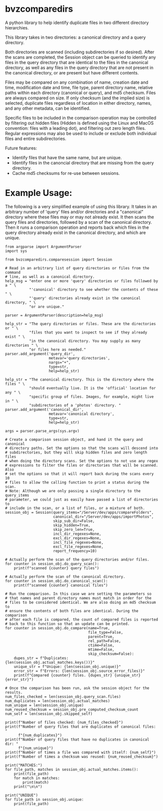 # bvzcomparedirs

A python library to help identify duplicate files in two different directory hierarchies.

This library takes in two directories: a canonical directory and a query directory.

Both directories are scanned (including subdirectories if so desired). After the scans are completed, the Session object can be queried to identify any files in the query directory that are identical to the files in the canonical directory, as well as any files in the query directory that are not present in the canonical directory, or are present but have different contents.

Files may be compared on any combination of name, creation date and time, modification date and time, file type, parent directory name, relative paths within each directory (canonical or query), and md5 checksum. Files are always compared on size. If only checksum (and the implied size) is selected, duplicate files regardless of location in either directory, names, and any other metadata, can be identified.

Specific files to be included in the comparison operation may be controlled by filtering out hidden files (Hidden is defined using the Linux and MacOS convention: files with a leading dot), and filtering out zero length files. Regular expressions may also be used to include or exclude both individual files and entire subdirectories.

Future features: 
- Identify files that have the same name, but are unique.
- Identify files in the canoncial directory that are missing from the query directory.
- Cache md5 checksums for re-use between sessions.

# Example Usage:

The following is a very simplified example of using this library. It takes in an arbitrary number of 'query' files and/or
directories and a "canonical" directory where these files may or may not already exist. It then scans the query files and
directories, followed by a scan of the canonical directory. Then it runs a comparison operation and reports back which
files in the query directory already exist in the canonical directory, and which are unique.

```
from argparse import ArgumentParser
import sys

from bvzcomparedirs.comparesession import Session

# Read in an arbitrary list of query directories or files from the command
# line, as well as a canonical directory.
help_msg = "enter one or more 'query' directories or files followed by a " \
           "'canonical' directory to see whether the contents of these " \
           "'query' directories already exist in the canonical directory, " \
           "or are unique."

parser = ArgumentParser(description=help_msg)

help_str = "The query directories or files. These are the directories or " \
           "files that you want to inspect to see if they already exist " \
           "in the canonical directory. You may supply as many directories " \
           "or files here as needed."
parser.add_argument('query_dir',
                    metavar='query directories',
                    nargs="+",
                    type=str,
                    help=help_str)

help_str = "The canonical directory. This is the directory where the files " \
           "should eventually live. It is the 'official' location for any " \
           "specific group of files. Images, for example, might live in " \
           "subdirectories of a 'photos' directory. "
parser.add_argument('canonical_dir',
                    metavar='canonical directory',
                    type=str,
                    help=help_str)

args = parser.parse_args(sys.argv)

# Create a comparison session object, and hand it the query and canonical
# directory paths. Set the options so that the scans will descend into
# subdirectories, but they will skip hidden files and zero length files
# when doing the directory scans. Set the options to not use any regex
# expressions to filter the files or directories that will be scanned. Also
# set the options so that it will report back during the scans every 10
# files to allow the calling function to print a status during the scan.
# Note: Although we are only passing a single directory to the query_items
# parameter, we could just as easily have passed a list of directories to
# include in the scan, or a list of files, or a mixture of both.
session_obj = Session(query_items="/Server/dev/apps/compareFolders",
                      canonical_dir="/Server/dev/apps/importPhotos",
                      skip_sub_dir=False,
                      skip_hidden=True,
                      skip_zero_len=True,
                      incl_dir_regexes=None,
                      excl_dir_regexes=None,
                      incl_file_regexes=None,
                      excl_file_regexes=None,
                      report_frequency=10)

# Actually perform the scan of the query directories and/or files.
for counter in session_obj.do_query_scan():
    print(f"scanned {counter} query files")

# Actually perform the scan of the canonical directory.
for counter in session_obj.do_canonical_scan():
    print(f"scanned {counter} canonical files")

# Run the comparison. In this case we are setting the parameters so
# that names and parent directory names must match in order for the
# files to be considered identical. We are also doing an md5 checksum to
# ensure the contents of both files are identical. During the comparison
# after each file is compared, the count of compared files is reported
# back to this function so that an update can be printed.
for counter in session_obj.do_compare(name=True,
                                      file_type=False,
                                      parent=True,
                                      rel_path=False,
                                      ctime=False,
                                      mtime=False,
                                      skip_checksum=False):
    dupes_str = f"Duplicates: {len(session_obj.actual_matches.keys())}"
    unique_str = f"Unique: {len(session_obj.unique)}"
    error_str = f"Errors: {len(session_obj.source_error_files)}"
    print(f"Compared {counter} files. {dupes_str} {unique_str} {error_str}")

# Once the comparison has been run, ask the session object for the results.
num_files_checked = len(session_obj.query_scan.files)
num_duplicates = len(session_obj.actual_matches)
num_unique = len(session_obj.unique)
num_reused_checksum = session_obj.pre_computed_checksum_count
num_self = len(session_obj.skipped_self)

print(f"Number of files checked: {num_files_checked}")
print(f"Number of query files that are duplicates of canonical files: "
      f"{num_duplicates}")
print(f"Number of query files that have no duplicates in canonical dir: "
      f"{num_unique}")
print(f"Number of times a file was compared with itself: {num_self}")
print(f"Number of times a checksum was reused: {num_reused_checksum}")

print("MATCHES:")
for file_path, matches in session_obj.actual_matches.items():
    print(file_path)
    for match in matches:
        print(match)
    print("\n\n")

print("UNIQUE")
for file_path in session_obj.unique:
    print(file_path)

```